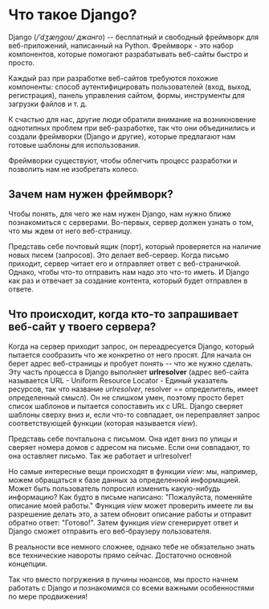 # Что такое Django?

Django (*/ˈdʒæŋɡoʊ/ джанго*) -- бесплатный и свободный фреймворк для веб-приложений, написанный на Python. Фреймворк - это набор компонентов, которые помогают разрабатывать веб-сайты быстро и просто.

Каждый раз при разработке веб-сайтов требуются похожие компоненты: способ аутентифицировать пользователей (вход, выход, регистрация), панель управления сайтом, формы, инструменты для загрузки файлов и т. д.

К счастью для нас, другие люди обратили внимание на возникновение однотипных проблем при веб-разработке, так что они объединились и создали фреймворки (Django и другие), которые предлагают нам готовые шаблоны для использования.

Фреймворки существуют, чтобы облегчить процесс разработки и позволить нам не изобретать колесо.

## Зачем нам нужен фреймворк?

Чтобы понять, для чего же нам нужен Django, нам нужно ближе познакомиться с серверами. Во-первых, сервер должен узнать о том, что мы ждем от него веб-страницу.

Представь себе почтовый ящик (порт), который проверяется на наличие новых писем (запросов). Это делает веб-сервер. Когда письмо приходит, сервер читает его и отправляет ответ с веб-страничкой. Однако, чтобы что-то отправить нам надо это что-то иметь. И Django как раз и отвечает за создание контента, который будет отправлен в ответе.

## Что происходит, когда кто-то запрашивает веб-сайт у твоего сервера?

Когда на сервер приходит запрос, он переадресуется Django, который пытается сообразить что же конкретно от него просят. Для начала он берет адрес веб-страницы и пробует понять -- что же нужно сделать. Эту часть процесса в Django выполняет **urlresolver** (адрес веб-сайта называется URL - Uniform Resource Locator - Единый указатель ресурсов, так что название *urlresolver*, resolver == определитель, имеет определенный смысл). Он не слишком умен, поэтому просто берет список шаблонов и пытается сопоставить их с URL. Django сверяет шаблоны сверху вниз и, если что-то совпадает, он переправляет запрос соответствующей функции (которая называется *view*).

Представь себе почтальона с письмом. Она идет вниз по улицы и сверяет номера домов с адресом на письме. Если они совпадают, то она оставляет письмо. Так же работает и urlresolver!

Но самые интересные вещи происходят в функции *view*: мы, например, можем обращаться к базе данных за определенной информацией. Может быть пользователь попросил изменить какую-нибудь информацию? Как будто в письме написано: "Пожалуйста, поменяйте описание моей работы." Функция *view* может проверить имеете ли вы разрешение делать это, а затем обновит описание работы и отправит обратно ответ: "Готово!". Затем функция *view* сгенерирует ответ и Django сможет отправить его веб-браузеру пользователя.

В реальности все немного сложнее, однако тебе не обязательно знать все технические навороты прямо сейчас. Достаточно основной концепции.

Так что вместо погружения в пучины нюансов, мы просто начнем работать с Django и познакомимся со всеми важными особенностями по мере продвижения!